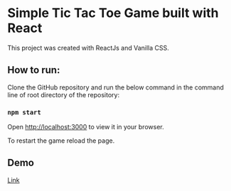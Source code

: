 # Simple Tic Tac Toe Game built with React

This project was created with ReactJs and Vanilla CSS.

## How to run:
Clone the GitHub repository and run the below command in the command line of root directory of the repository:
### `npm start`
Open [http://localhost:3000](http://localhost:3000) to view it in your browser.

To restart the game reload the page.

## Demo
[Link](https://animated-truffle-f0af5a.netlify.app/)

